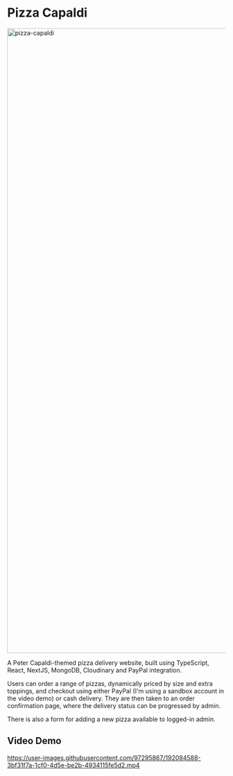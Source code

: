 # Pizza Capaldi

<img width="1440" alt="pizza-capaldi" src="https://user-images.githubusercontent.com/97295867/192084513-d20a8e9e-c382-450e-a699-c85f2b0f1592.png">

A Peter Capaldi-themed pizza delivery website, built using TypeScript, React, NextJS, MongoDB, Cloudinary and PayPal integration.

Users can order a range of pizzas, dynamically priced by size and extra toppings, and checkout using either PayPal (I'm using a sandbox account in the video demo) or cash delivery. They are then taken to an order confirmation page, where the delivery status can be progressed by admin.

There is also a form for adding a new pizza available to logged-in admin.

## Video Demo

https://user-images.githubusercontent.com/97295867/192084588-3bf31f7a-1cf0-4d5e-be2b-4934115fe5d2.mp4

